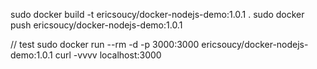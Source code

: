 sudo docker build -t ericsoucy/docker-nodejs-demo:1.0.1 .
sudo docker push ericsoucy/docker-nodejs-demo:1.0.1

// test
sudo docker run --rm -d -p 3000:3000 ericsoucy/docker-nodejs-demo:1.0.1
curl -vvvv localhost:3000
